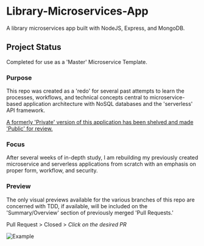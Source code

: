 # Library-Microservices-App
 
 A library microservices app built with NodeJS, Express, and MongoDB. 
 
## Project Status
Completed for use as a 'Master' Microservice Template. 

### Purpose
This repo was created as a 'redo' for several past attempts to learn the processes, workflows, and technical concepts central to microservice-based application architecture with NoSQL databases and the 'serverless' API framework. 

[A formerly 'Private' version of this application has been shelved and made 'Public' for review. ](https://github.com/iTrauco/node-mongodb-microservice-app)

### Focus
After several weeks of in-depth study, I am rebuilding my previously created microservice and serverless applications from scratch with an emphasis on proper form, workflow, and security.

### Preview
The only visual previews available for the various branches of this repo are concerned with TDD, if available, will be included on the 'Summary/Overview' section of previously merged 'Pull Requests.'

Pull Request > Closed > *Click on the desired PR*

![Example](https://github.com/iTrauco/library-microservices-app/blob/master/Resources/preview.gif)
